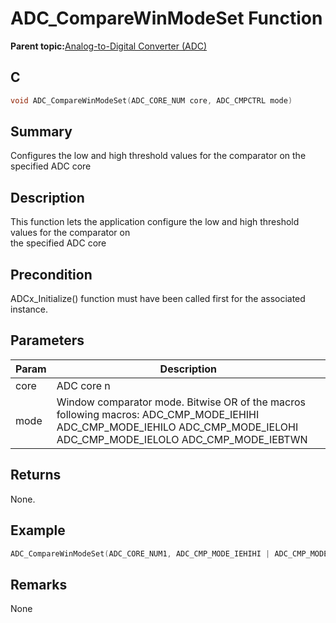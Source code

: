 # ADC\_CompareWinModeSet Function

**Parent topic:**[Analog-to-Digital Converter \(ADC\)](GUID-FA022CD9-1025-47D5-B8BC-A27AC49112D8.md)

## C

```c
void ADC_CompareWinModeSet(ADC_CORE_NUM core, ADC_CMPCTRL mode)
```

## Summary

Configures the low and high threshold values for the comparator on the specified ADC core

## Description

This function lets the application configure the low and high threshold values for the comparator on<br />the specified ADC core

## Precondition

ADCx\_Initialize\(\) function must have been called first for the associated instance.

## Parameters

|Param|Description|
|-----|-----------|
|core|ADC core n|
|mode|Window comparator mode. Bitwise OR of the macros following macros: ADC\_CMP\_MODE\_IEHIHI ADC\_CMP\_MODE\_IEHILO ADC\_CMP\_MODE\_IELOHI ADC\_CMP\_MODE\_IELOLO ADC\_CMP\_MODE\_IEBTWN|

## Returns

None.

## Example

```c
ADC_CompareWinModeSet(ADC_CORE_NUM1, ADC_CMP_MODE_IEHIHI | ADC_CMP_MODE_IELOLO);
```

## Remarks

None

